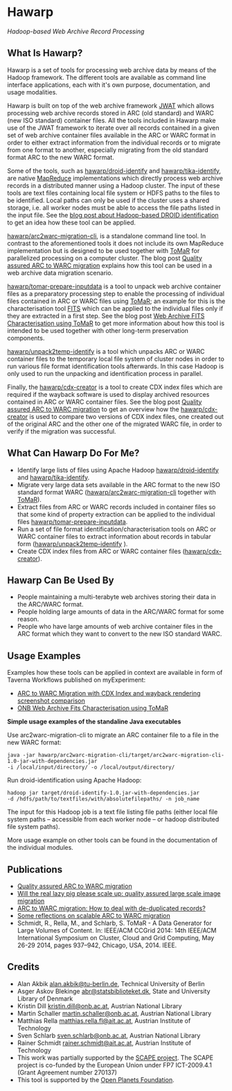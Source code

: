 Hawarp
======
*Hadoop-based Web Archive Record Processing*

What Is Hawarp?
---------------

Hawarp is a set of tools for processing web archive data by means of the Hadoop 
framework. The different tools are available as command line interface 
applications, each with it's own purpose, documentation, and usage modalities.

Hawarp is built on top of the web archive framework 
[JWAT](https://sbforge.org/display/JWAT/) which allows processing web archive records 
stored in ARC (old standard) and WARC (new ISO standard) container files. All 
the tools included in Hawarp make use of the JWAT framework to iterate over all 
records contained in a given set of web archive container files available in the 
ARC or WARC format in order to either extract information from the individual 
records or to migrate from one format to another, especially migrating from the 
old standard format ARC to the new WARC format.

Some of the tools, such as 
[hawarp/droid-identify](https://github.com/openplanets/hawarp/tree/master/droid-identify) 
and 
[hawarp/tika-identify](https://github.com/openplanets/hawarp/tree/master/tika-identify), 
are native [MapReduce](http://en.wikipedia.org/wiki/MapReduce) implementations 
which directly process web archive records in a distributed manner using a 
Hadoop cluster. The input of these tools are text files containing local file system or HDFS paths to the files to be identified. Local paths can only be used if the cluster uses a shared storage, i.e. all worker nodes must be able to access the file paths listed in the input file. See the [blog post about Hadoop-based DROID identification](http://www.openplanetsfoundation.org/blogs/2013-05-24-droid-file-format-identification-using-hadoop) to get an idea how these tool can be applied.

[hawarp/arc2warc-migration-cli](https://github.com/openplanets/hawarp/tree/master/arc2warc-migration-cli), 
is a standalone command line tool. In contrast to the aforementioned tools it does not include its own MapReduce implementation but is designed to be used together with [ToMaR](https://github.com/openplanets/tomar) for parallelized processing on a computer cluster. The blog post 
[Quality assured ARC to WARC migration](http://openplanetsfoundation.org/blogs/2014-07-10-quality-assured-arc-warc-migration) explains how this tool can be used in a web archive data migration scenario.

[hawarp/tomar-prepare-inputdata](https://github.com/openplanets/hawarp/tree/master/tomar-prepare-inputdata) 
is a tool to unpack web archive container files as a preparatory processing step to enable the processing of individual files contained in ARC or WARC files using [ToMaR](https://github.com/openplanets/tomar); 
an example for this is the characterisation tool [FITS](http://projects.iq.harvard.edu/fits) which can be applied to the 
individual files only if they are extracted in a first step. See the blog post [Web Archive FITS Characterisation using ToMaR](http://www.openplanetsfoundation.org/blogs/2013-12-16-web-archive-fits-characterisation-using-tomar) to get more information about how this tool is intended to be used together with other long-term preservation components.

[hawarp/unpack2temp-identify](https://github.com/openplanets/hawarp/tree/master/unpack2temp-identify) 
is a tool which unpacks ARC or WARC container files to 
the temporary local file system of cluster nodes in order to run various file 
format identification tools afterwards. In this case Hadoop is only used to run 
the unpacking and identification process in parallel.

Finally, the 
[hawarp/cdx-creator](https://github.com/openplanets/hawarp/tree/master/cdx-creator) is a tool to create CDX index files which are required 
if the wayback software is used to display archived resources contained in ARC 
or WARC container files. See the blog post 
[Quality assured ARC to WARC migration](http://openplanetsfoundation.org/blogs/2014-07-10-quality-assured-arc-warc-migration) 
to get an overview how the 
[hawarp/cdx-creator](https://github.com/openplanets/hawarp/tree/master/cdx-creator) 
is used to compare two versions of CDX index files, one created out of the 
original ARC and the other one of the migrated WARC file, in order to verify if 
the migration was successful.


What Can Hawarp Do For Me?
--------------------------

* Identify large lists of files using Apache Hadoop [hawarp/droid-identify](https://github.com/openplanets/hawarp/tree/master/droid-identify) 
and 
[hawarp/tika-identify](https://github.com/openplanets/hawarp/tree/master/tika-identify). 
* Migrate very large data sets available in the ARC format to the new ISO standard format WARC ([hawarp/arc2warc-migration-cli](https://github.com/openplanets/hawarp/tree/master/arc2warc-migration-cli) together with [ToMaR](https://github.com/openplanets/tomar)).
* Extract  files from ARC or WARC records included in container files so that some kind of property extraction can be applied to the individual files [hawarp/tomar-prepare-inputdata](https://github.com/openplanets/hawarp/tree/master/tomar-prepare-inputdata).
* Run a set of file format identification/characterisation tools on ARC or WARC container files to extract information about records in tabular form ([hawarp/unpack2temp-identify](https://github.com/openplanets/hawarp/tree/master/unpack2temp-identify) ).
* Create CDX index files from ARC or WARC container files ([hawarp/cdx-creator](https://github.com/openplanets/hawarp/tree/master/cdx-creator)).

Hawarp Can Be Used By
---------------------

* People maintaining a multi-terabyte web archives storing their data in the ARC/WARC format.
* People holding large amounts of data in the ARC/WARC format for some reason.
* People who have large amounts of web archive container files in the ARC format which they want to convert to the new ISO standard WARC.

Usage Examples
--------------

Examples how these tools can be applied in context are available in form of Taverna Workflows published on myExperiment:

* [ARC to WARC Migration with CDX Index and wayback rendering screenshot comparison](http://www.myexperiment.org/workflows/4333.html)
* [ONB Web Archive Fits Characterisation using ToMaR](http://www.myexperiment.org/workflows/3933.html)

**Simple usage examples of the standaline Java executables**

Use arc2warc-migration-cli to migrate an ARC container file to a file in the new WARC format:

    java -jar hawarp/arc2warc-migration-cli/target/arc2warc-migration-cli-1.0-jar-with-dependencies.jar 
    -i /local/input/directory/ -o /local/output/directory/
    
Run droid-identification using Apache Hadoop:

    hadoop jar target/droid-identify-1.0.jar-with-dependencies.jar 
    -d /hdfs/path/to/textfiles/with/absolutefilepaths/ -n job_name
    
The input for this Hadoop job is a text file listing file paths (either local file system paths – accessible from each worker node – or hadoop distributed file system paths).

More usage example on other tools can be found in the documentation of the individual modules.

Publications
------------

* [Quality assured ARC to WARC migration](http://openplanetsfoundation.org/blogs/2014-07-10-quality-assured-arc-warc-migration)
* [Will the real lazy pig please scale up: quality assured large scale image migration](http://openplanetsfoundation.org/blogs/2014-06-24-will-real-lazy-pig-please-scale-quality-assured-large-scale-image-migration)
* [ARC to WARC migration: How to deal with de-duplicated records?](http://openplanetsfoundation.org/blogs/2014-03-24-arc-warc-migration-how-deal-de-duplicated-records)
* [Some reflections on scalable ARC to WARC migration](http://openplanetsfoundation.org/blogs/2014-03-07-some-reflections-scalable-arc-warc-migration)
* Schmidt, R., Rella, M., and Schlarb, S. ToMaR - A Data Generator for Large Volumes of Content. In: IEEE/ACM CCGrid 2014: 14th IEEE/ACM International Symposium on Cluster, Cloud and Grid Computing, May 26-29 2014, pages 937–942, Chicago, USA, 2014. IEEE.

Credits
-------

* Alan Akbik <alan.akbik@tu-berlin.de>, Technical University of Berlin
* Asger Askov Blekinge <abr@statsbiblioteket.dk>, State and University Library of Denmark
* Kristin Dill <kristin.dill@onb.ac.at>, Austrian National Library
* Martin Schaller <martin.schaller@onb.ac.at>, Austrian National Library
* Matthias Rella <matthias.rella.fl@ait.ac.at>, Austrian Institute of Technology
* Sven Schlarb <sven.schlarb@onb.ac.at>, Austrian National Library
* Rainer Schmidt <rainer.schmidt@ait.ac.at>, Austrian Institute of Technology
* This work was partially supported by the [SCAPE project](http://scape-project.eu). The SCAPE project is co-funded 
by the European Union under FP7 ICT-2009.4.1 (Grant Agreement number 270137)
* This tool is supported by the [Open Planets Foundation](http://www.openplanetsfoundation.org/). 
